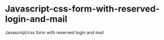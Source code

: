 # Javascript-css-form-with-reserved-login-and-mail
Javascript/css form with reserved login and mail
